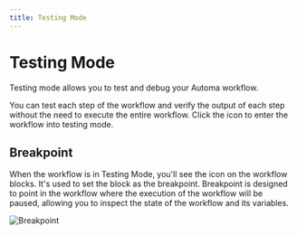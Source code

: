 ```yaml
---
title: Testing Mode
---
```


# Testing Mode
Testing mode allows you to test and debug your Automa workflow. 

You can test each step of the workflow and verify the output of each step without the need to execute the entire workflow. Click the <v-remixicon name="riBug2Line" /> icon to enter the workflow into testing mode.

## Breakpoint

When the workflow is in Testing Mode, you'll see the <v-remixicon name="riRecordCircleLine" /> icon on the workflow blocks. It's used to set the block as the breakpoint. Breakpoint is designed to point in the workflow where the execution of the workflow will be paused, allowing you to inspect the state of the workflow and its variables.

![Breakpoint](https://res.cloudinary.com/chat-story/image/upload/v1676529325/automa/breakpoint_njdfvg.gif)
